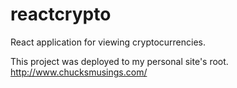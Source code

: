 # reactcrypto
React application for viewing cryptocurrencies.

This project was deployed to my personal site's root. http://www.chucksmusings.com/
